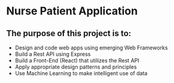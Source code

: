 ﻿# Nurse Patient Application

## The purpose of this project is to: 
- Design and code web apps using emerging Web Frameworks 
- Build a Rest API using Express 
- Build a Front-End (React) that utilizes the Rest API  
- Apply appropriate design patterns and principles 
- Use Machine Learning to make intelligent use of data 


